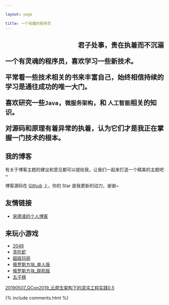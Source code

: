 ```yaml
---

layout: page

title: 一个有趣的程序员          
---
```


<h2><p align = "right">君子处事，贵在执着而不沉溺

一个有灵魂的程序员，喜欢学习一些新技术。
<p>

平常看一些技术相关的书来丰富自己，始终相信持续的学习是通往成功的唯一大门。
<p>

喜欢研究一些`Java`，`微服务架构`，和 `人工智能`相关的知识。
<p>

对源码和原理有着异常的执着，认为它们才是我正在掌握一门技术的根本。
<p>


## 我的博客 
<p>

有关于博客主题的建议和意见都可以提给我，让我们一起来打造一个精美的主题吧~ 
<p> 

博客源码在 <a target="_blank" href='https://github.com/jingnanfeng/jingnanfeng.github.io/'>Github</a> 上，你的 Star 是我更新的动力，谢谢~

<p> 


## 友情链接


<ul>
<li><a target="_blank" href="https://coderofsong.github.io/">宋德凌的个人博客</a></li>
</ul>


<p> 



## 来玩小游戏 

<ul>
<li><a target="_blank" href="http://123.206.74.224:8888/H5Game/2048/index.html">2048</a></li>
<li><a target="_blank" href="http://123.206.74.224:8888/H5Game/RetroSnaker/tanchishe.html">贪吃蛇</a></li>
<li><a target="_blank" href="http://123.206.74.224:8888/H5Game/Super-Mario/index.html">超级玛丽</a></li>
<li><a target="_blank" href="http://123.206.74.224:8888/H5Game/Tetris/Single/index.html">俄罗斯方块_单人版</a></li>
<li><a target="_blank" href="http://123.206.74.224:8888/H5Game/Tetris/online/index.html">俄罗斯方块_联机版</a></li>
<li><a target="_blank" href="http://123.206.74.224:8888/H5Game/Gobang/index.html">五子棋</a></li>

</ul>
<p> 




<a target="_blank" href="/files/20190507_QCon2019_ChaosBlade0.5.pdf">20190507_QCon2019_云原生架构下的混沌工程实践0.5</a>







{% include comments.html %}





